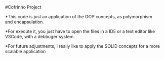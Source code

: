 #Cofrinho Project

*This code is just an application of the OOP concepts, as polymorphism and encapsulation.

*For execute it, you just have to open the files in a IDE or a text editor like VSCode, with a debbuger system. 

*For future adjustments, I really like to apply the SOLID concepts for a more scalable application 
